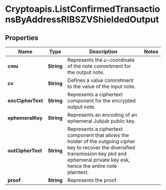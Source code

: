# Cryptoapis.ListConfirmedTransactionsByAddressRIBSZVShieldedOutput

## Properties

Name | Type | Description | Notes
------------ | ------------- | ------------- | -------------
**cmu** | **String** | Represents the 𝑢-coordinate of the note commitment for the output note. | 
**cv** | **String** | Defines a value commitment to the value of the input note. | 
**encCipherText** | **String** | Represents a ciphertext component for the encrypted output note. | 
**ephemeralKey** | **String** | Represents an encoding of an ephemeral Jubjub public key. | 
**outCipherText** | **String** | Represents a ciphertext component that allows the holder of the outgoing cipher key to recover the diversified transmission key pkd and ephemeral private key esk, hence the entire note plaintext. | 
**proof** | **String** | Represents the proof. | 


